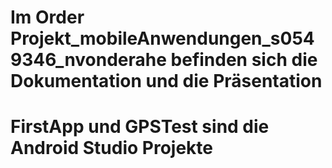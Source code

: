 # Im Order Projekt_mobileAnwendungen_s0549346_nvonderahe befinden sich die Dokumentation und die Präsentation
# FirstApp und GPSTest sind die Android Studio Projekte
